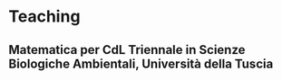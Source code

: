 # Teaching

## Matematica per CdL Triennale in Scienze Biologiche Ambientali, Università della Tuscia

